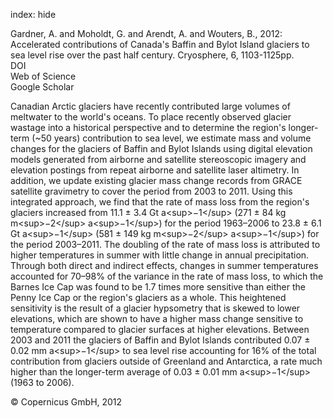index: hide

<div class="Citation">

  <div class="Citation-body">
    <div class="Citation-text">Gardner, A. and Moholdt, G. and Arendt, A. and Wouters, B., 2012: Accelerated contributions of Canada's Baffin and Bylot Island glaciers to sea level rise over the past half century. <span class="Article-journal">Cryosphere, </span><span class="Article-volume">6, </span>1103-1125pp.</div>
    <div class="Citation-links">
      <div class="CitationLink" data-href="https://doi.org/10.5194/tc-6-1103-2012">
        <div class="CitationLink-icon CitationLink-Doi"></div>
        <div class="CitationLink-text">DOI</div>
      </div>
      <div class="CitationLink" data-href="http://cel.webofknowledge.com/InboundService.do?customersID=atyponcel&smartRedirect=yes&mode=FullRecord&IsProductCode=Yes&product=CEL&Init=Yes&Func=Frame&action=retrieve&SrcApp=literatum&SrcAuth=atyponcel&SID=7CNc3cIRaBKjGbSujFM&UT=WOS:000310465500013">
        <div class="CitationLink-icon CitationLink-Isi"></div>
        <div class="CitationLink-text">Web of Science</div>
      </div>
      <div class="CitationLink" data-href="https://scholar.google.com/scholar?q=10.5194/tc-6-1103-2012">
        <div class="CitationLink-icon CitationLink-Scholar"></div>
        <div class="CitationLink-text">Google Scholar</div>
      </div>
    </div>
  </div>
</div>

Canadian Arctic glaciers have recently contributed large volumes of meltwater to the world's oceans. To place recently observed glacier wastage into a historical perspective and to determine the region's longer-term (~50 years) contribution to sea level, we estimate mass and volume changes for the glaciers of Baffin and Bylot Islands using digital elevation models generated from airborne and satellite stereoscopic imagery and elevation postings from repeat airborne and satellite laser altimetry. In addition, we update existing glacier mass change records from GRACE satellite gravimetry to cover the period from 2003 to 2011. Using this integrated approach, we find that the rate of mass loss from the region's glaciers increased from 11.1 ± 3.4 Gt a&lt;sup&gt;−1&lt;/sup&gt; (271 ± 84 kg m&lt;sup&gt;−2&lt;/sup&gt; a&lt;sup&gt;−1&lt;/sup&gt;) for the period 1963–2006 to 23.8 ± 6.1 Gt a&lt;sup&gt;−1&lt;/sup&gt; (581 ± 149 kg m&lt;sup&gt;−2&lt;/sup&gt; a&lt;sup&gt;−1&lt;/sup&gt;) for the period 2003–2011. The doubling of the rate of mass loss is attributed to higher temperatures in summer with little change in annual precipitation. Through both direct and indirect effects, changes in summer temperatures accounted for 70–98% of the variance in the rate of mass loss, to which the Barnes Ice Cap was found to be 1.7 times more sensitive than either the Penny Ice Cap or the region's glaciers as a whole. This heightened sensitivity is the result of a glacier hypsometry that is skewed to lower elevations, which are shown to have a higher mass change sensitive to temperature compared to glacier surfaces at higher elevations. Between 2003 and 2011 the glaciers of Baffin and Bylot Islands contributed 0.07 ± 0.02 mm a&lt;sup&gt;−1&lt;/sup&gt; to sea level rise accounting for 16% of the total contribution from glaciers outside of Greenland and Antarctica, a rate much higher than the longer-term average of 0.03 ± 0.01 mm a&lt;sup&gt;−1&lt;/sup&gt; (1963 to 2006).

<div class="Citation-copy">
&copy; Copernicus GmbH, 2012
</div>
